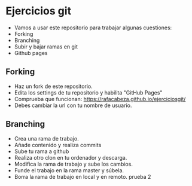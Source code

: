 # Ejercicios git

- Vamos a usar este repositorio para trabajar algunas cuestiones:
- Forking
- Branching
- Subir y bajar ramas en git
- Github pages


## Forking

- Haz un fork de este repositorio.
- Edita los settings de tu repositorio y habilita "GitHub Pages"
- Comprueba que funcionan: https://rafacabeza.github.io/ejerciciosgit/
- Debes cambiar la url con tu nombre de usuario.

## Branching
- Crea una rama de trabajo.
- Añade contenido y realiza commits
- Sube tu rama a github
- Realiza otro clon en tu ordenador y descarga.
- Modifica la rama de trabajo y sube los cambios.
- Funde el trabajo en la rama master y súbela.
- Borra la rama de trabajo en local y en remoto.
prueba 2

